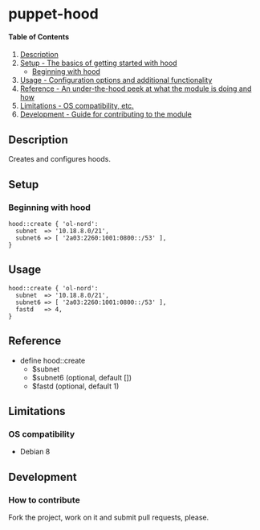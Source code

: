 # puppet-hood

#### Table of Contents

1. [Description](#description)
1. [Setup - The basics of getting started with hood](#setup)
    * [Beginning with hood](#beginning-with-hood)
1. [Usage - Configuration options and additional functionality](#usage)
1. [Reference - An under-the-hood peek at what the module is doing and how](#reference)
1. [Limitations - OS compatibility, etc.](#limitations)
1. [Development - Guide for contributing to the module](#development)

## Description

Creates and configures hoods.

## Setup

### Beginning with hood

```puppet
hood::create { 'ol-nord':
  subnet  => '10.18.8.0/21',
  subnet6 => [ '2a03:2260:1001:0800::/53' ],
}
```

## Usage

```puppet
hood::create { 'ol-nord':
  subnet  => '10.18.8.0/21',
  subnet6 => [ '2a03:2260:1001:0800::/53' ],
  fastd   => 4,
}
```

## Reference

* define hood::create
  * $subnet
  * $subnet6 (optional, default [])
  * $fastd (optional, default 1)

## Limitations

### OS compatibility
* Debian 8

## Development

### How to contribute
Fork the project, work on it and submit pull requests, please.

